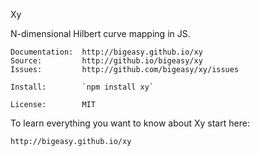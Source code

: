 Xy

N-dimensional Hilbert curve mapping in JS.

    Documentation:  http://bigeasy.github.io/xy
    Source:         http://github.io/bigeasy/xy
    Issues:         http://github.com/bigeasy/xy/issues

    Install:        `npm install xy`

    License:        MIT

To learn everything you want to know about Xy start here:

    http://bigeasy.github.io/xy
